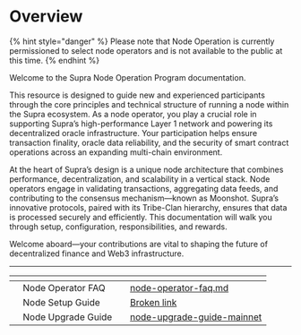 # Overview

{% hint style="danger" %}
Please note that Node Operation is currently permissioned to select node operators and is not available to the public at this time.
{% endhint %}

Welcome to the Supra Node Operation Program documentation.

This resource is designed to guide new and experienced participants through the core principles and technical structure of running a node within the Supra ecosystem. As a node operator, you play a crucial role in supporting Supra’s high-performance Layer 1 network and powering its decentralized oracle infrastructure. Your participation helps ensure transaction finality, oracle data reliability, and the security of smart contract operations across an expanding multi-chain environment.

At the heart of Supra’s design is a unique node architecture that combines performance, decentralization, and scalability in a vertical stack. Node operators engage in validating transactions, aggregating data feeds, and contributing to the consensus mechanism—known as Moonshot. Supra’s innovative protocols, paired with its Tribe-Clan hierarchy, ensures that data is processed securely and efficiently. This documentation will walk you through setup, configuration, responsibilities, and rewards.

Welcome aboard—your contributions are vital to shaping the future of decentralized finance and Web3 infrastructure.

***

<table data-view="cards"><thead><tr><th></th><th></th><th></th><th data-hidden data-card-target data-type="content-ref"></th></tr></thead><tbody><tr><td></td><td>Node Operator FAQ</td><td></td><td><a href="node-operator-faq.md">node-operator-faq.md</a></td></tr><tr><td></td><td>Node Setup Guide</td><td></td><td><a href="broken-reference">Broken link</a></td></tr><tr><td></td><td>Node Upgrade Guide</td><td></td><td><a href="node-upgrade-guide-mainnet/">node-upgrade-guide-mainnet</a></td></tr></tbody></table>
